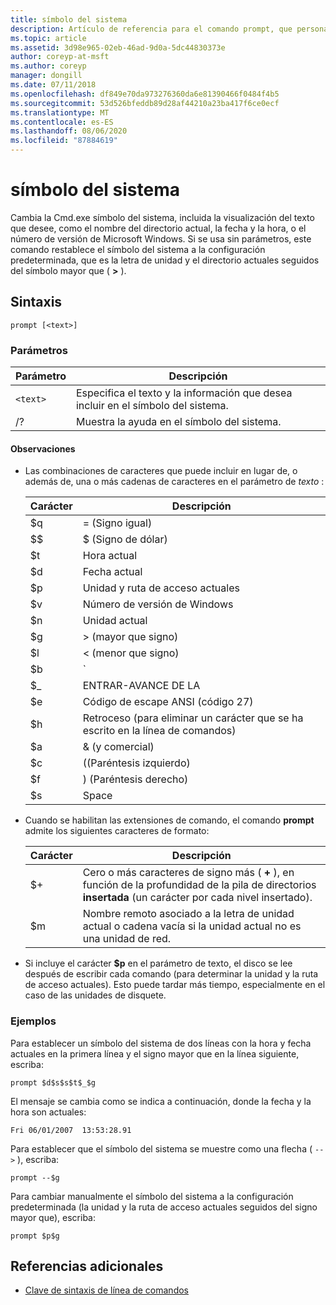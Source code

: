 ```yaml
---
title: símbolo del sistema
description: Artículo de referencia para el comando prompt, que personaliza el símbolo del sistema de Cmd.exe.
ms.topic: article
ms.assetid: 3d98e965-02eb-46ad-9d0a-5dc44830373e
author: coreyp-at-msft
ms.author: coreyp
manager: dongill
ms.date: 07/11/2018
ms.openlocfilehash: df849e70da973276360da6e81390466f0484f4b5
ms.sourcegitcommit: 53d526bfeddb89d28af44210a23ba417f6ce0ecf
ms.translationtype: MT
ms.contentlocale: es-ES
ms.lasthandoff: 08/06/2020
ms.locfileid: "87884619"
---
```

# <a name="prompt"></a>símbolo del sistema

Cambia la Cmd.exe símbolo del sistema, incluida la visualización del texto que desee, como el nombre del directorio actual, la fecha y la hora, o el número de versión de Microsoft Windows. Si se usa sin parámetros, este comando restablece el símbolo del sistema a la configuración predeterminada, que es la letra de unidad y el directorio actuales seguidos del símbolo mayor que ( **>** ).

## <a name="syntax"></a>Sintaxis

```
prompt [<text>]
```

### <a name="parameters"></a>Parámetros

| Parámetro | Descripción |
|--|--|
| `<text>` | Especifica el texto y la información que desea incluir en el símbolo del sistema. |
| /? | Muestra la ayuda en el símbolo del sistema. |

#### <a name="remarks"></a>Observaciones

- Las combinaciones de caracteres que puede incluir en lugar de, o además de, una o más cadenas de caracteres en el parámetro de *texto* :

    | Carácter | Descripción |
    |--|--|
    | $q | = (Signo igual) |
    | $$ | $ (Signo de dólar) |
    | $t | Hora actual |
    | $d | Fecha actual |
    | $p | Unidad y ruta de acceso actuales |
    | $v | Número de versión de Windows |
    | $n | Unidad actual |
    | $g | > (mayor que signo) |
    | $l | < (menor que signo) |
    | $b | `|`(Símbolo de barra vertical) |
    | $_ | ENTRAR-AVANCE DE LA |
    | $e | Código de escape ANSI (código 27) |
    | $h | Retroceso (para eliminar un carácter que se ha escrito en la línea de comandos) |
    | $a | & (y comercial) |
    | $c | ((Paréntesis izquierdo) |
    | $f | ) (Paréntesis derecho) |
    | $s | Space |

- Cuando se habilitan las extensiones de comando, el comando **prompt** admite los siguientes caracteres de formato:

    | Carácter | Descripción |
    |--|--|
    | $+ | Cero o más caracteres de signo más ( **+** ), en función de la profundidad de la pila de directorios **insertada** (un carácter por cada nivel insertado). |
    | $m | Nombre remoto asociado a la letra de unidad actual o cadena vacía si la unidad actual no es una unidad de red. |

- Si incluye el carácter **$p** en el parámetro de texto, el disco se lee después de escribir cada comando (para determinar la unidad y la ruta de acceso actuales). Esto puede tardar más tiempo, especialmente en el caso de las unidades de disquete.

### <a name="examples"></a>Ejemplos

Para establecer un símbolo del sistema de dos líneas con la hora y fecha actuales en la primera línea y el signo mayor que en la línea siguiente, escriba:

```
prompt $d$s$s$t$_$g
```

El mensaje se cambia como se indica a continuación, donde la fecha y la hora son actuales:

```
Fri 06/01/2007  13:53:28.91
```

Para establecer que el símbolo del sistema se muestre como una flecha ( `-->` ), escriba:

```
prompt --$g
```

Para cambiar manualmente el símbolo del sistema a la configuración predeterminada (la unidad y la ruta de acceso actuales seguidos del signo mayor que), escriba:

```
prompt $p$g
```

## <a name="additional-references"></a>Referencias adicionales

- [Clave de sintaxis de línea de comandos](command-line-syntax-key.md)
